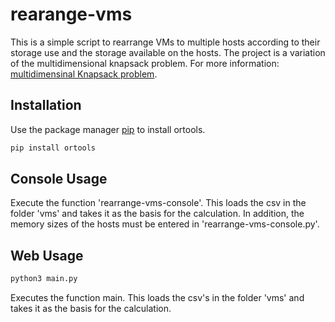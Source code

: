 # rearange-vms

This is a simple script to rearrange VMs to multiple hosts according to their storage use and the storage available on the hosts. The project is a variation of the multidimensional knapsack problem. For more information: [multidimensinal Knapsack problem](https://developers.google.com/optimization/bin/multiple_knapsack).

## Installation
Use the package manager [pip](https://pip.pypa.io/en/stable/) to install ortools.

```bash
pip install ortools
```

## Console Usage
Execute the function 'rearrange-vms-console'. This loads the csv in the folder 'vms' and takes it as the basis for the calculation. In addition, the memory sizes of the hosts must be entered in 'rearrange-vms-console.py'.

## Web Usage
```bash
python3 main.py
```
Executes the function main. This loads the csv's in the folder 'vms' and takes it as the basis for the calculation.